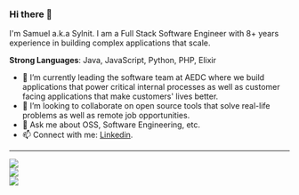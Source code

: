 ### Hi there 👋

I'm Samuel a.k.a Sylnit. I am a Full Stack Software Engineer with 8+ years experience in building complex applications that scale.

**Strong Languages**: Java, JavaScript, Python, PHP, Elixir
  
- 🔭 I’m currently leading the software team at AEDC where we build applications that power critical internal processes as well as customer facing applications that make customers' lives better.
- 👯 I’m looking to collaborate on open source tools that solve real-life problems as well as remote job opportunities.
- 💬 Ask me about OSS, Software Engineering, etc.
- 📫 Connect with me: [Linkedin](https://www.linkedin.com/in/samuel-iheadindu).

--------------

<p>
  <img src="https://github-readme-stats.vercel.app/api?username=sylnit&theme=dark&hide_border=false&include_all_commits=true&count_private=true" /> <br />
  <img src="https://github-readme-streak-stats.herokuapp.com/?user=sylnit&theme=dark&hide_border=false"><br />
  <img src="https://github-readme-stats.vercel.app/api/top-langs/?username=sylnit&theme=dark&hide_border=false&include_all_commits=true&count_private=true&layout=compact">

</p>
